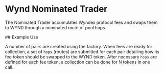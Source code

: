 # Wynd Nominated Trader 

The Nominated Trader accumulates Wyndex protocol fees and swaps them to WYND through a nominated route of pool hops. 

## Example Use

A number of pairs are created using the factory. When fees are ready for collection, a set of `hops` (routes) are submitted for each pair detailing how its fee token should be swapped to the WYND token. After necessary `hops` are defined for each fee token, a collection can be done for N tokens in one call.